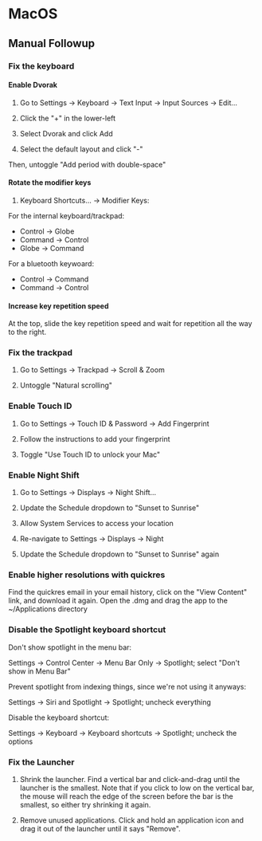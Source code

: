 # MacOS

## Manual Followup

### Fix the keyboard

#### Enable Dvorak

1. Go to Settings -> Keyboard -> Text Input -> Input Sources -> Edit...

2. Click the "+" in the lower-left

3. Select Dvorak and click Add

4. Select the default layout and click "-"

Then, untoggle "Add period with double-space"


#### Rotate the modifier keys

1. Keyboard Shortcuts... -> Modifier Keys:

For the internal keyboard/trackpad:

* Control -> Globe
* Command -> Control
* Globe -> Command

For a bluetooth keywoard:

* Control -> Command
* Command -> Control


#### Increase key repetition speed

At the top, slide the key repetition speed and wait for repetition all the way
to the right.

### Fix the trackpad

1. Go to Settings -> Trackpad -> Scroll & Zoom

2. Untoggle "Natural scrolling"

### Enable Touch ID

1. Go to Settings -> Touch ID & Password -> Add Fingerprint

2. Follow the instructions to add your fingerprint

3. Toggle "Use Touch ID to unlock your Mac"


### Enable Night Shift

1. Go to Settings -> Displays -> Night Shift...

2. Update the Schedule dropdown to "Sunset to Sunrise"

3. Allow System Services to access your location

4. Re-navigate to Settings -> Displays -> Night

5. Update the Schedule dropdown to "Sunset to Sunrise" again

### Enable higher resolutions with quickres

Find the quickres email in your email history, click on the "View Content"
link, and download it again. Open the .dmg and drag the app to the
~/Applications directory


### Disable the Spotlight keyboard shortcut

Don't show spotlight in the menu bar:

Settings -> Control Center -> Menu Bar Only -> Spotlight; select "Don't show in
Menu Bar"

Prevent spotlight from indexing things, since we're not using it anyways:

Settings -> Siri and Spotlight -> Spotlight; uncheck everything

Disable the keyboard shortcut:

Settings -> Keyboard -> Keyboard shortcuts -> Spotlight; uncheck the options


### Fix the Launcher

1. Shrink the launcher. Find a vertical bar and click-and-drag until the
   launcher is the smallest. Note that if you click to low on the vertical bar,
   the mouse will reach the edge of the screen before the bar is the smallest,
   so either try shrinking it again.

2. Remove unused applications. Click and hold an application icon and drag it
   out of the launcher until it says "Remove".
